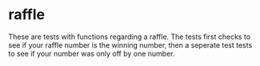 # raffle

These are tests with functions regarding a raffle. The tests first checks to see if your raffle number is the winning number, then a seperate test tests to see if your number was only off by one number.
